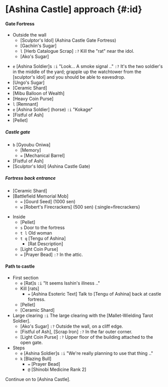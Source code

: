 # [Ashina Castle] approach {#:id}

#### Gate Fortress
- Outside the wall
  + [Sculptor's Idol] (Ashina Castle Gate Fortress)
  + [Gachiin's Sugar]
  + `l` [Herb Catalogue Scrap]
    `:?` Kill the "rat" near the idol.
  + [Ako's Sugar]
+ `e` [Ashina Soldier]s
  `:i` "Look... A smoke signal .."
  `:?` It's the two soldier's in the middle of the yard; grapple up the watchtower from the [sculptor's idol] and you should be able to eavesdrop.
+ [Ungo's Sugar]
+ [Ceramic Shard]
+ [Mibu Balloon of Wealth]
+ [Heavy Coin Purse]
+ `l` [Remnant]
+ `e` [Ashina Soldier] (horse)
  `:i` "Kokage"
+ [Fistful of Ash]
+ [Pellet]
##### Castle gate
+ `b` [Gyoubu Oniwa]
  - [Memory]
  - `=` [Mechanical Barrel]
+ [Fistful of Ash]
+ [Sculptor's Idol] (Ashina Castle Gate)
##### Fortress back entrance
+ [Ceramic Shard]
+ [Battlefield Memorial Mob]
  + `=` [Gourd Seed] (1000 sen)
  + `w` [Robert's Firecrackers] (500 sen) {:single=firecrackers}
- Inside
  + [Pellet]
  + `s` Door to the fortress
  + `t l` Old woman
  + `t q` [Tengu of Ashina]
    + [Rat Description]
  + [Light Coin Purse]
  + `=` [Prayer Bead]
    `:?` In the attic.
    
#### Path to castle
- First section
  + `e` [Rat]s
    `:i` "It seems Isshin's illness .."
  + Kill [rats]
    + `=` [Ashina Esoteric Text]
      Talk to [Tengu of Ashina] back at castle fortress.
  + [Pellet]
  + [Ceramic Shard]
- Large clearing
  `:i` The large clearing with the [Mallet-Wielding Tarot Soldier].
  + [Ako's Sugar]
    `:?` Outside the wall, on a cliff edge.
  + [Fistful of Ash], [Scrap Iron]
    `:?` In the far outer corner.
  + [Light Coin Purse]
    `:?` Upper floor of the building attached to the open gate.
- Steps
  + `e` [Ashina Soldier]s
    `:i` "We're really planning to use that thing .."
  + `k` [Blazing Bull]
    - `=` [Prayer Bead]
    - `@` [Shinobi Medicine Rank 2]

Continue on to [Ashina Castle].
